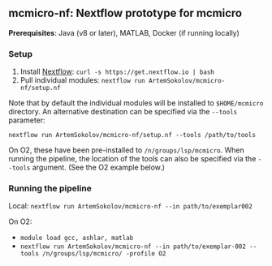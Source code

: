 ## mcmicro-nf: Nextflow prototype for mcmicro

**Prerequisites**: Java (v8 or later), MATLAB, Docker (if running locally)

### Setup

1. Install [Nextflow](https://www.nextflow.io/): `curl -s https://get.nextflow.io | bash`
2. Pull individual modules: `nextflow run ArtemSokolov/mcmicro-nf/setup.nf`

Note that by default the individual modules will be installed to `$HOME/mcmicro` directory. An alternative destination can be specified via the `--tools` parameter:

```
nextflow run ArtemSokolov/mcmicro-nf/setup.nf --tools /path/to/tools
```

On O2, these have been pre-installed to `/n/groups/lsp/mcmicro`. When running the pipeline, the location of the tools can also be specified via the `--tools` argument. (See the O2 example below.)

### Running the pipeline

Local: `nextflow run ArtemSokolov/mcmicro-nf --in path/to/exemplar002`

On O2:

- `module load gcc, ashlar, matlab`
- `nextflow run ArtemSokolov/mcmicro-nf --in path/to/exemplar-002 --tools /n/groups/lsp/mcmicro/ -profile O2`
